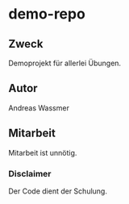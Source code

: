# demo-repo
## Zweck
Demoprojekt für allerlei Übungen.

## Autor
Andreas Wassmer

## Mitarbeit
Mitarbeit ist unnötig.

### Disclaimer
Der Code dient der Schulung.
